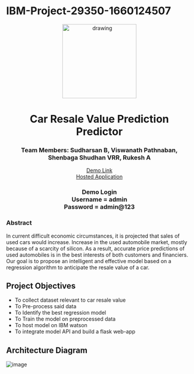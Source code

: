 # IBM-Project-29350-1660124507

<div align="center">
  <img src="https://upload.wikimedia.org/wikipedia/commons/5/51/IBM_logo.svg"  align="center" alt="drawing" width="200" />
  <br/>
   <h1>Car Resale Value Prediction Predictor</h1>
   <h3>Team Members: Sudharsan B, Viswanath Pathnaban, Shenbaga Shudhan VRR, Rukesh A </h3>
   
   <a href="https://youtu.be/dvK8eHZeajk">Demo Link</a> <br>
   <a href="viswanath24.pythonanywhere.com">Hosted Application</a>
   <h3>Demo Login <br>
   Username = admin<br>
   Password = admin@123
   </h3>
</div>

### Abstract
In current difficult economic circumstances, it is projected that sales of used cars would increase. Increase in the used automobile market, mostly because of a scarcity of silicon. As a result, accurate price predictions of used automobiles is in the best interests of both customers and financiers. Our goal is to propose an intelligent and effective model based on a regression algorithm to anticipate the resale value of a car.

## Project Objectives
- To collect dataset relevant to car resale value
- To Pre-process said data
- To Identify the best regression model
- To Train the model on preprocessed data
- To host model on IBM watson
- To integrate model API and build a flask web-app

## Architecture Diagram
![image](https://user-images.githubusercontent.com/76907579/202853359-3c887679-6175-419f-823c-28effde63c74.png)
